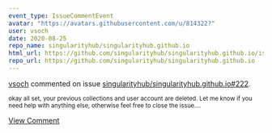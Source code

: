 ```yaml
---
event_type: IssueCommentEvent
avatar: "https://avatars.githubusercontent.com/u/814322?"
user: vsoch
date: 2020-08-25
repo_name: singularityhub/singularityhub.github.io
html_url: https://github.com/singularityhub/singularityhub.github.io/issues/222
repo_url: https://github.com/singularityhub/singularityhub.github.io
---
```


<a href='https://github.com/vsoch' target='_blank'>vsoch</a> commented on issue <a href='https://github.com/singularityhub/singularityhub.github.io/issues/222' target='_blank'>singularityhub/singularityhub.github.io#222</a>.

<small>okay all set, your previous collections and user account are deleted. Let me know if you need help with anything else, otherwise feel free to close the issue....</small>

<a href='https://github.com/singularityhub/singularityhub.github.io/issues/222' target='_blank'>View Comment</a>